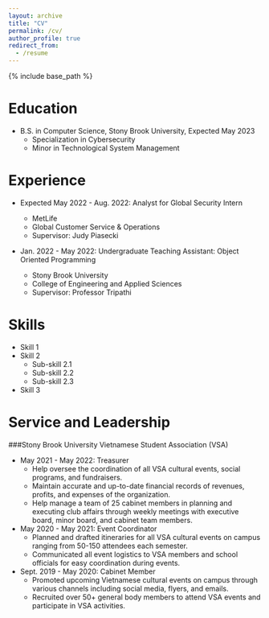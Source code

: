 ```yaml
---
layout: archive
title: "CV"
permalink: /cv/
author_profile: true
redirect_from:
  - /resume
---
```


{% include base_path %}

Education
======
* B.S. in Computer Science, Stony Brook University, Expected May 2023
  * Specialization in Cybersecurity
  * Minor in Technological System Management

Experience
======
* Expected May 2022 - Aug. 2022: Analyst for Global Security Intern
  * MetLife
  * Global Customer Service & Operations
  * Supervisor: Judy Piasecki

* Jan. 2022 - May 2022: Undergraduate Teaching Assistant: Object Oriented Programming
  * Stony Brook University
  * College of Engineering and Applied Sciences
  * Supervisor: Professor Tripathi
  
Skills
======
* Skill 1
* Skill 2
  * Sub-skill 2.1
  * Sub-skill 2.2
  * Sub-skill 2.3
* Skill 3
  
Service and Leadership
======
###Stony Brook University Vietnamese Student Association (VSA)
* May 2021 - May 2022: Treasurer
  * Help oversee the coordination of all VSA cultural events, social programs, and fundraisers.
  * Maintain accurate and up-to-date financial records of revenues, profits, and expenses of the organization.
  * Help manage a team of 25 cabinet members in planning and executing club affairs through weekly meetings with
    executive board, minor board, and cabinet team members.
* May 2020 - May 2021: Event Coordinator
  * Planned and drafted itineraries for all VSA cultural events on campus ranging from 50-150 attendees each
    semester.
  * Communicated all event logistics to VSA members and school officials for easy coordination during events.
* Sept. 2019 - May 2020: Cabinet Member
  * Promoted upcoming Vietnamese cultural events on campus through various channels including social media, flyers, and emails.
  * Recruited over 50+ general body members to attend VSA events and participate in VSA activities.
